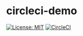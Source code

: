 # circleci-demo

[![License: MIT](https://img.shields.io/badge/License-MIT-yellow.svg)](https://opensource.org/licenses/MIT)
[![CircleCI](https://circleci.com/gh/bwhite03/circleci-demo/tree/master.svg?style=svg)](https://circleci.com/gh/bwhite03/circleci-demo/tree/master)
